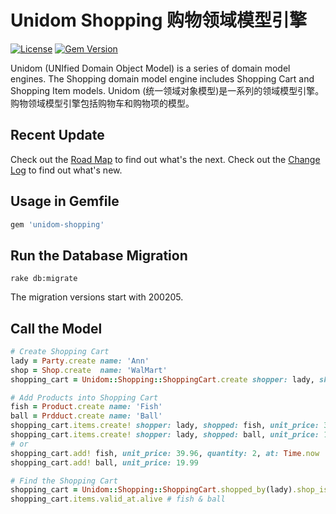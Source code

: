 # Unidom Shopping 购物领域模型引擎

[![License](https://img.shields.io/badge/license-MIT-green.svg)](http://opensource.org/licenses/MIT)
[![Gem Version](https://badge.fury.io/rb/unidom-shopping.svg)](https://badge.fury.io/rb/unidom-shopping)

Unidom (UNIfied Domain Object Model) is a series of domain model engines. The Shopping domain model engine includes Shopping Cart and Shopping Item models.
Unidom (统一领域对象模型)是一系列的领域模型引擎。购物领域模型引擎包括购物车和购物项的模型。

## Recent Update
Check out the [Road Map](ROADMAP.md) to find out what's the next.
Check out the [Change Log](CHANGELOG.md) to find out what's new.

## Usage in Gemfile
```ruby
gem 'unidom-shopping'
```

## Run the Database Migration
```shell
rake db:migrate
```
The migration versions start with 200205.

## Call the Model
```ruby
# Create Shopping Cart
lady = Party.create name: 'Ann'
shop = Shop.create  name: 'WalMart'
shopping_cart = Unidom::Shopping::ShoppingCart.create shopper: lady, shop: shop, opened_at: Time.now

# Add Products into Shopping Cart
fish = Product.create name: 'Fish'
ball = Prdduct.create name: 'Ball'
shopping_cart.items.create! shopper: lady, shopped: fish, unit_price: 39.96, quantity: 2, opened_at: Time.now
shopping_cart.items.create! shopper: lady, shopped: ball, unit_price: 19.99, quantity: 1, opened_at: Time.now
# or
shopping_cart.add! fish, unit_price: 39.96, quantity: 2, at: Time.now
shopping_cart.add! ball, unit_price: 19.99

# Find the Shopping Cart
shopping_cart = Unidom::Shopping::ShoppingCart.shopped_by(lady).shop_is(shop).valid_at.alive.first
shopping_cart.items.valid_at.alive # fish & ball
```
